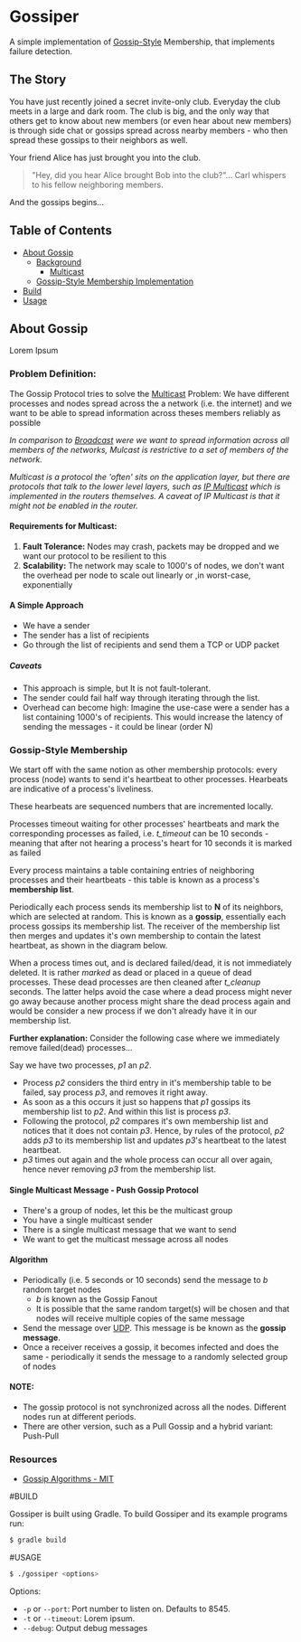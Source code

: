 # Gossiper
A simple implementation of [Gossip-Style](https://en.wikipedia.org/wiki/Gossip_protocol) Membership, that implements 
failure detection.

## The Story
You have just recently joined a secret invite-only club. Everyday the club meets in a large and dark room. 
The club is big, and the only way that others get to know about new members (or even hear about new members) is through 
side chat or gossips spread across nearby members - who then spread these gossips to their neighbors as well. 

Your friend Alice has just brought you into the club.

> "Hey, did you hear Alice brought Bob into the club?"... Carl whispers to his fellow neighboring members. 

And the gossips begins...

## Table of Contents

- [About Gossip](#about-gossip)
    - [Background](#background)
        - [Multicast](#multicast)
    - [Gossip-Style Membership Implementation](#)
- [Build](#build)
- [Usage](#usage)

## About Gossip
Lorem Ipsum

### Problem Definition:
The Gossip Protocol tries to solve the [Multicast](https://en.wikipedia.org/wiki/Multicast) Problem: We have different 
processes and nodes spread across the a network (i.e. the internet) and we want to be able to spread information across 
theses members reliably as possible

*In comparison to [Broadcast](https://en.wikipedia.org/wiki/Broadcasting) were we want to spread information across all 
members of the networks, Mulcast is restrictive to a set of members of the network.*

*Multicast is a protocol the 'often' sits on the application layer, but there are protocols that talk to the lower level
layers, such as [IP Multicast](https://en.wikipedia.org/wiki/IP_multicast) which is implemented in the routers themselves. A caveat of IP Multicast is that it might
not be enabled in the router.*

#### Requirements for Multicast:

1. **Fault Tolerance:** Nodes may crash, packets may be dropped and we want our protocol to be resilient to this
2. **Scalability:** The network may scale to 1000's of nodes, we don't want the overhead per node to scale out linearly 
or ,in worst-case, exponentially

#### A Simple Approach

- We have a sender
- The sender has a list of recipients
- Go through the list of recipients and send them a TCP or UDP packet

##### Caveats
- This approach is simple, but It is not fault-tolerant. 
- The sender could fail half way through iterating through the list.
- Overhead can become high: Imagine the use-case were a sender has a list containing 1000's of recipients. This would increase
the latency of sending the messages - it could be linear (order N)

### Gossip-Style Membership

We start off with the same notion as other membership protocols: every process (node) wants to send it's heartbeat to other 
processes. Hearbeats are indicative of a process's liveliness. 

These hearbeats are sequenced numbers that are incremented locally. 

Processes timeout waiting for other processes' heartbeats and mark the corresponding processes as failed, 
i.e. *t_timeout* can be 10 seconds - meaning that after not hearing a process's heart for 10 seconds it is marked as failed

Every process maintains a table containing entries of neighboring processes and their heartbeats - this table is known as
a process's **membership list**. 

Periodically each process sends its membership list to **N** of its neighbors, which are selected at random. 
This is known as a **gossip**, essentially each process gossips its membership list. The receiver of the membership list 
then merges and updates it's own membership to contain the latest heartbeat, as shown in the diagram below.

When a process times out, and is declared failed/dead, it is not immediately deleted. It is rather *marked* as dead or 
placed in a queue of dead processes. These dead processes are then cleaned after *t_cleanup* seconds. 
The latter helps avoid the case where a dead process might never go away because another process might share the dead
process again and would be consider a new process if we don't already have it in our membership list.
 
 **Further explanation:**
Consider the following case where we immediately remove failed(dead) processes...

Say we have two processes, *p1* an *p2*. 

- Process *p2* considers the third entry in it's membership table to be failed, say process *p3*, and removes it right away. 
- As soon as a this occurs it just so happens that *p1* gossips its membership list to *p2*. And within this list is process *p3*.
- Following the protocol, *p2* compares it's own membership list and notices that it does not contain *p3*. Hence,
 by rules of the protocol, *p2* adds *p3* to its membership list and updates *p3*'s heartbeat to the latest heartbeat.
- *p3* times out again and the whole process can occur all over again, hence never removing *p3* from the membership list.

#### Single Multicast Message - Push Gossip Protocol

- There's a group of nodes, let this be the multicast group
- You have a single multicast sender
- There is a single multicast message that we want to send
- We want to get the multicast message across all nodes

#### Algorithm
- Periodically (i.e. 5 seconds or 10 seconds) send the message to *b* random target nodes
    - *b* is known as the Gossip Fanout 
    - It is possible that the same random target(s) will be chosen and that nodes will receive multiple copies of the same message
- Send the message over [UDP](https://en.wikipedia.org/wiki/User_Datagram_Protocol). This message is be known as the **gossip message**. 
- Once a receiver receives a gossip, it becomes infected and does the same - periodically it sends
the message to a randomly selected group of nodes

#### NOTE:
- The gossip protocol is not synchronized across all the nodes. Different nodes run at different periods.
- There are other version, such as a Pull Gossip and a hybrid variant: Push-Pull

### Resources

- [Gossip Algorithms - MIT](http://web.mit.edu/devavrat/www/GossipBook.pdf)

#BUILD

Gossiper is built using Gradle. To build Gossiper and its example programs run:

```Bash
$ gradle build
```

#USAGE

```Bash
$ ./gossiper <options>
```

Options:

* `-p` or `--port`: Port number to listen on. Defaults to 8545.
* `-t` or `--timeout`: Lorem ipsum.
* `--debug`: Output debug messages
